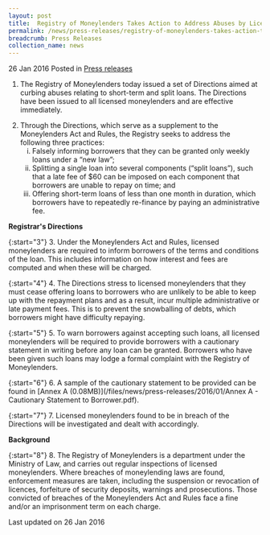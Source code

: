 ```yaml
---
layout: post
title:  Registry of Moneylenders Takes Action to Address Abuses by Licensed Moneylenders
permalink: /news/press-releases/registry-of-moneylenders-takes-action-to-address-abuses-by-licen
breadcrumb: Press Releases
collection_name: news
---
```


26 Jan 2016 Posted in [Press releases](/news/press-releases)

1. The Registry of Moneylenders today issued a set of Directions aimed at curbing abuses relating to short-term and split loans. The Directions have been issued to all licensed moneylenders and are effective immediately.

<ol start="2">
<li>Through the Directions, which serve as a supplement to the Moneylenders Act and Rules, the Registry seeks to address the following three practices:
<ol style="list-style-type: lower-roman;">
<li> Falsely informing borrowers that they can be granted only weekly loans under a “new law”;</li>
<li> Splitting a single loan into several components (“split loans”), such that a late fee of $60 can be imposed on each component that borrowers are unable to repay on time; and</li>
<li> Offering short-term loans of less than one month in duration, which borrowers have to repeatedly re-finance by paying an administrative fee.</li>
</ol>


</li>
</ol>


**Registrar's Directions**

{:start="3"}
3. Under the Moneylenders Act and Rules, licensed moneylenders are required to inform borrowers of the terms and conditions of the loan. This includes information on how interest and fees are computed and when these will be charged.

{:start="4"}
4. The Directions stress to licensed moneylenders that they must cease offering loans to borrowers who are unlikely to be able to keep up with the repayment plans and as a result, incur multiple administrative or late payment fees. This is to prevent the snowballing of debts, which borrowers might have difficulty repaying.

{:start="5"}
5. To warn borrowers against accepting such loans, all licensed moneylenders will be required to provide borrowers with a cautionary statement in writing before any loan can be granted. Borrowers who have been given such loans may lodge a formal complaint with the Registry of Moneylenders.

{:start="6"}
6. A sample of the cautionary statement to be provided can be found in [Annex A (0.08MB)](/files/news/press-releases/2016/01/Annex A - Cautionary Statement to Borrower.pdf).

{:start="7"}
7. Licensed moneylenders found to be in breach of the Directions will be investigated and dealt with accordingly.

**Background**

{:start="8"}
8. The Registry of Moneylenders is a department under the Ministry of Law, and carries out regular inspections of licensed moneylenders. Where breaches of moneylending laws are found, enforcement measures are taken, including the suspension or revocation of licences, forfeiture of security deposits, warnings and prosecutions. Those convicted of breaches of the Moneylenders Act and Rules face a fine and/or an imprisonment term on each charge.

<p class="right-side-updated">Last updated on 26 Jan 2016</p>
